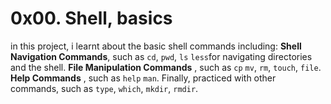 # 0x00. Shell, basics

in this project, i learnt about the basic shell commands including: 
**Shell Navigation Commands**, such as `cd`, `pwd`, `ls` `less`for navigating 
directories and the shell. **File Manipulation Commands** , such as `cp` `mv`, 
`rm`, `touch`, `file`. **Help Commands** , such as `help` `man`. Finally, 
practiced with other commands, such as `type`, `which`, `mkdir`, `rmdir`.
